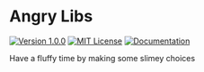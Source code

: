 # Angry Libs

[![Version 1.0.0](https://img.shields.io/badge/version-1.0.0-orange)](https://github.com/bsoyka/angrylibs/releases/tag/v1.0.0)
[![MIT License](https://img.shields.io/badge/license-MIT-green)](https://github.com/bsoyka/angrylibs/blob/master/LICENSE)
[![Documentation](https://img.shields.io/badge/documentation-blue)](https://angry-libs.readthedocs.io)

Have a fluffy time by making some slimey choices
